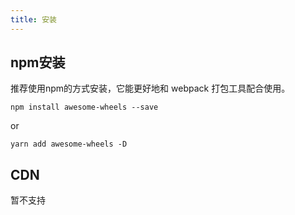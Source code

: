 ```yaml
---
title: 安装
---
```


## npm安装
推荐使用npm的方式安装，它能更好地和 webpack 打包工具配合使用。

```shell script
npm install awesome-wheels --save
```
or
```shell script
yarn add awesome-wheels -D
```

## CDN
暂不支持